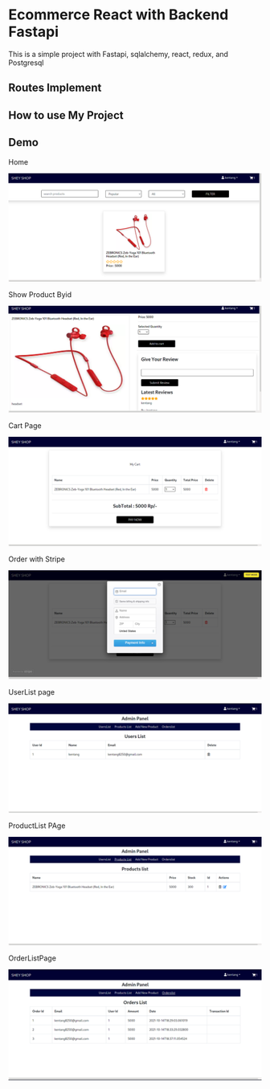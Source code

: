 # Ecommerce React with Backend Fastapi

This is a simple project with Fastapi, sqlalchemy, react, redux, and Postgresql

## Routes Implement

## How to use My Project

## Demo

Home

<img src="./images/images1.png" alt="Home" />

Show Product Byid

<img src="./images/images2.png" alt="ProductByid">

Cart Page

<img src="./images/images3.png" alt="CartImage" />

Order with Stripe

<img src="./images/images7.png" alt="Order" />

UserList page

<img src="./images/images4.png" alt="images" />

ProductList PAge

<img src="./images/images5.png" alt="images" />

OrderListPage

<img src="./images/images6.png" alt="Images" />
